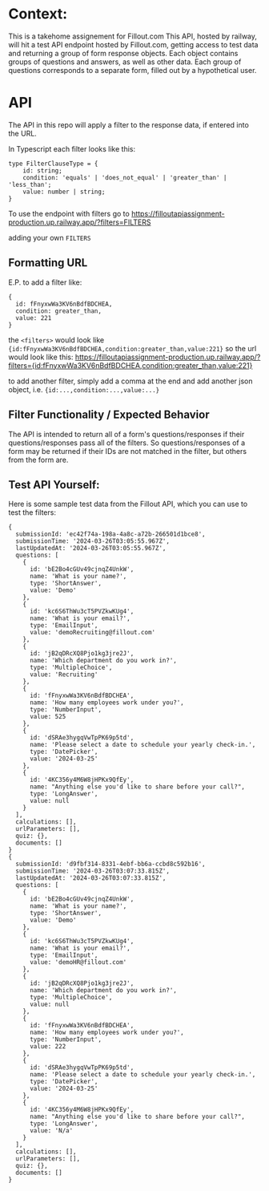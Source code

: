 # Context:
This is a takehome assignement for Fillout.com
This API, hosted by railway, will hit a test API endpoint hosted by Fillout.com, getting access to test data and returning a group of form response objects.
Each object contains groups of questions and answers, as well as other data.
Each group of questions corresponds to a separate form, filled out by a hypothetical user.

# API
The API in this repo will apply a filter to the response data, if entered into the URL.

In Typescript each filter looks like this:
```
type FilterClauseType = {
	id: string;
	condition: 'equals' | 'does_not_equal' | 'greater_than' | 'less_than';
	value: number | string;
}
```

To use the endpoint with filters go to https://filloutapiassignment-production.up.railway.app/?filters=FILTERS

adding your own `FILTERS`

## Formatting URL

E.P. to add a filter like:
```
{
  id: fFnyxwWa3KV6nBdfBDCHEA,
  condition: greater_than,
  value: 221
}
```
the `<filters>` would look like `{id:fFnyxwWa3KV6nBdfBDCHEA,condition:greater_than,value:221}`
so the url would look like this:
https://filloutapiassignment-production.up.railway.app/?filters={id:fFnyxwWa3KV6nBdfBDCHEA,condition:greater_than,value:221}

to add another filter, simply add a comma at the end and add another json object, i.e. `{id:...,condition:...,value:...}`

## Filter Functionality / Expected Behavior
The API is intended to return all of a form's questions/responses if their questions/responses pass all of the filters.
So questions/responses of a form may be returned if their IDs are not matched in the filter, but others from the form are.

## Test API Yourself:
Here is some sample test data from the Fillout API, which you can use to test the filters:
```
{
  submissionId: 'ec42f74a-198a-4a8c-a72b-266501d1bce8',
  submissionTime: '2024-03-26T03:05:55.967Z',
  lastUpdatedAt: '2024-03-26T03:05:55.967Z',
  questions: [
    {
      id: 'bE2Bo4cGUv49cjnqZ4UnkW',
      name: 'What is your name?',
      type: 'ShortAnswer',
      value: 'Demo'
    },
    {
      id: 'kc6S6ThWu3cT5PVZkwKUg4',
      name: 'What is your email?',
      type: 'EmailInput',
      value: 'demoRecruiting@fillout.com'
    },
    {
      id: 'jB2qDRcXQ8Pjo1kg3jre2J',
      name: 'Which department do you work in?',
      type: 'MultipleChoice',
      value: 'Recruiting'
    },
    {
      id: 'fFnyxwWa3KV6nBdfBDCHEA',
      name: 'How many employees work under you?',
      type: 'NumberInput',
      value: 525
    },
    {
      id: 'dSRAe3hygqVwTpPK69p5td',
      name: 'Please select a date to schedule your yearly check-in.',
      type: 'DatePicker',
      value: '2024-03-25'
    },
    {
      id: '4KC356y4M6W8jHPKx9QfEy',
      name: "Anything else you'd like to share before your call?",
      type: 'LongAnswer',
      value: null
    }
  ],
  calculations: [],
  urlParameters: [],
  quiz: {},
  documents: []
}
{
  submissionId: 'd9fbf314-8331-4ebf-bb6a-ccbd8c592b16',
  submissionTime: '2024-03-26T03:07:33.815Z',
  lastUpdatedAt: '2024-03-26T03:07:33.815Z',
  questions: [
    {
      id: 'bE2Bo4cGUv49cjnqZ4UnkW',
      name: 'What is your name?',
      type: 'ShortAnswer',
      value: 'Demo'
    },
    {
      id: 'kc6S6ThWu3cT5PVZkwKUg4',
      name: 'What is your email?',
      type: 'EmailInput',
      value: 'demoHR@fillout.com'
    },
    {
      id: 'jB2qDRcXQ8Pjo1kg3jre2J',
      name: 'Which department do you work in?',
      type: 'MultipleChoice',
      value: null
    },
    {
      id: 'fFnyxwWa3KV6nBdfBDCHEA',
      name: 'How many employees work under you?',
      type: 'NumberInput',
      value: 222
    },
    {
      id: 'dSRAe3hygqVwTpPK69p5td',
      name: 'Please select a date to schedule your yearly check-in.',
      type: 'DatePicker',
      value: '2024-03-25'
    },
    {
      id: '4KC356y4M6W8jHPKx9QfEy',
      name: "Anything else you'd like to share before your call?",
      type: 'LongAnswer',
      value: 'N/a'
    }
  ],
  calculations: [],
  urlParameters: [],
  quiz: {},
  documents: []
}
```
